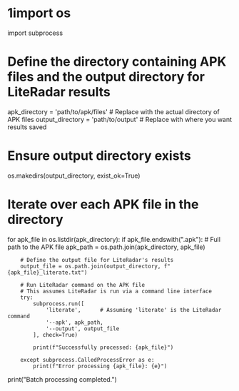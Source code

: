 # 1import os
import subprocess

# Define the directory containing APK files and the output directory for LiteRadar results
apk_directory = 'path/to/apk/files'  # Replace with the actual directory of APK files
output_directory = 'path/to/output'  # Replace with where you want results saved

# Ensure output directory exists
os.makedirs(output_directory, exist_ok=True)

# Iterate over each APK file in the directory
for apk_file in os.listdir(apk_directory):
    if apk_file.endswith(".apk"):
        # Full path to the APK file
        apk_path = os.path.join(apk_directory, apk_file)
        
        # Define the output file for LiteRadar's results
        output_file = os.path.join(output_directory, f"{apk_file}_literate.txt")
        
        # Run LiteRadar command on the APK file
        # This assumes LiteRadar is run via a command line interface
        try:
            subprocess.run([
                'literate',      # Assuming 'literate' is the LiteRadar command
                '--apk', apk_path,
                '--output', output_file
            ], check=True)
            
            print(f"Successfully processed: {apk_file}")
        
        except subprocess.CalledProcessError as e:
            print(f"Error processing {apk_file}: {e}")

print("Batch processing completed.")
